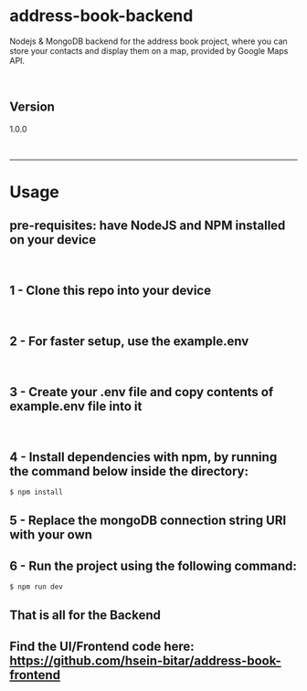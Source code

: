 # address-book-backend

Nodejs &amp; MongoDB backend for the address book project, where you can store your contacts and display them on a map, provided by Google Maps API.

<br>

## Version
1.0.0

<br>

<hr color=red>

<h1>Usage</h1>

## pre-requisites: have NodeJS and NPM installed on your device

<br>

## 1 - Clone this repo into your device

<br>

## 2 - For faster setup, use the example.env

<br>

## 3 - Create your .env file and copy contents of example.env file into it

<br>

## 4 - Install dependencies with npm, by running the command below inside the directory:

```sh
$ npm install
```

## 5 - Replace the mongoDB connection string URI with your own

## 6 - Run the project using the following command:

```sh
$ npm run dev
```

## That is all for the Backend
## Find the UI/Frontend code here: https://github.com/hsein-bitar/address-book-frontend
